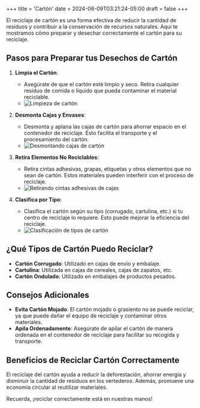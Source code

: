 +++
title = 'Cartón'
date = 2024-06-09T03:21:24-05:00
draft = false
+++

El reciclaje de cartón es una forma efectiva de reducir la cantidad de residuos y contribuir a la conservación de recursos naturales. Aquí te mostramos cómo preparar y desechar correctamente el cartón para su reciclaje.

## Pasos para Preparar tus Desechos de Cartón

1. **Limpia el Cartón**:
   - Asegúrate de que el cartón esté limpio y seco. Retira cualquier residuo de comida o líquido que pueda contaminar el material reciclable.
   - ![Limpieza de cartón](ruta/a/imagen1.jpg)

2. **Desmonta Cajas y Envases**:
   - Desmonta y aplana las cajas de cartón para ahorrar espacio en el contenedor de reciclaje. Esto facilita el transporte y el procesamiento del cartón.
   - ![Desmontando cajas de cartón](ruta/a/imagen2.jpg)

3. **Retira Elementos No Reciclables**:
   - Retira cintas adhesivas, grapas, etiquetas y otros elementos que no sean de cartón. Estos materiales pueden interferir con el proceso de reciclaje.
   - ![Retirando cintas adhesivas de cajas](ruta/a/imagen3.jpg)

4. **Clasifica por Tipo**:
   - Clasifica el cartón según su tipo (corrugado, cartulina, etc.) si tu centro de reciclaje lo requiere. Esto puede mejorar la eficiencia del reciclaje.
   - ![Clasificación de tipos de cartón](ruta/a/imagen4.jpg)

## ¿Qué Tipos de Cartón Puedo Reciclar?

- **Cartón Corrugado**: Utilizado en cajas de envío y embalaje.
- **Cartulina**: Utilizada en cajas de cereales, cajas de zapatos, etc.
- **Cartón Ondulado**: Utilizado en embalajes de productos pesados.

## Consejos Adicionales

- **Evita Cartón Mojado**: El cartón mojado o grasiento no se puede reciclar, ya que puede dañar el equipo de reciclaje y contaminar otros materiales.
- **Apila Ordenadamente**: Asegúrate de apilar el cartón de manera ordenada en el contenedor de reciclaje para facilitar su recogida y transporte.

## Beneficios de Reciclar Cartón Correctamente

El reciclaje del cartón ayuda a reducir la deforestación, ahorrar energía y disminuir la cantidad de residuos en los vertederos. Además, promueve una economía circular al reutilizar materiales.

Recuerda, ¡reciclar correctamente está en nuestras manos!
